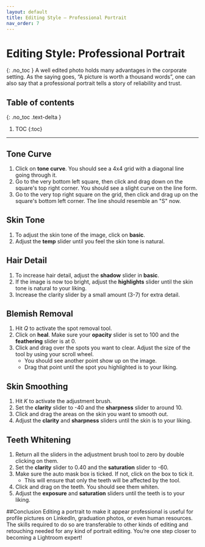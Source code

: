 ```yaml
---
layout: default
title: Editing Style — Professional Portrait
nav_order: 7
---
```


# Editing Style: Professional Portrait
{: .no_toc }
A well edited photo holds many advantages in the corporate setting. As the saying goes, “A picture is worth a thousand words”, one can also say that a professional portrait tells a story of reliability and trust. 
## Table of contents
{: .no_toc .text-delta }

1. TOC
{:toc}

---

## Tone Curve
1. Click on **tone curve**. You should see a 4x4 grid with a diagonal line going through it.
2. Go to the very bottom left square, then click and drag down on the square's top right corner. You should see a slight curve on the line form.
3. Go to the very top right square on the grid, then click and drag up on the square's bottom left corner. The line should resemble an "S" now.

## Skin Tone
1. To adjust the skin tone of the image, click on **basic**.
2. Adjust the **temp** slider until you feel the skin tone is natural.

## Hair Detail
1. To increase hair detail, adjust the **shadow** slider in **basic**.
2. If the image is now too bright, adjust the **highlights** slider until the skin tone is natural to your liking.
3. Increase the clarity slider by a small amount (3-7) for extra detail.
## Blemish Removal
1. Hit _Q_ to activate the spot removal tool.
2. Click on **heal**. Make sure your **opacity** slider is set to 100 and the **feathering** slider is at 0.
3. Click and drag over the spots you want to clear. Adjust the size of the tool by using your scroll wheel. 
    * You should see another point show up on the image.
    * Drag that point until the spot you highlighted is to your liking.

## Skin Smoothing
1. Hit _K_ to activate the adjustment brush.
2. Set the **clarity** slider to -40 and the **sharpness** slider to around 10.
3. Click and drag the areas on the skin you want to smooth out.
4. Adjust the **clarity** and **sharpness** sliders until the skin is to your liking.

## Teeth Whitening
1. Return all the sliders in the adjustment brush tool to zero by double clicking on them.
2. Set the **clarity** slider to 0.40 and the **saturation** slider to -60.
3. Make sure the auto mask box is ticked. If not, click on the box to tick it.
    * This will ensure that only the teeth will be affected by the tool.
4. Click and drag on the teeth. You should see them whiten.
5. Adjust the **exposure** and **saturation** sliders until the teeth is to your liking.

##Conclusion
Editing a portrait to make it appear professional is useful for profile pictures on LinkedIn, graduation photos, or even human resources. The skills required to do so are transferable to other kinds of editing and retouching needed for any kind of portrait editing. You’re one step closer to becoming a Lightroom expert!
